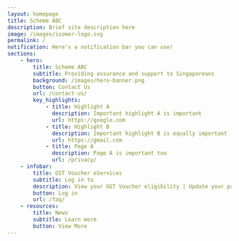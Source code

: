 ```yaml
---
layout: homepage
title: Scheme ABC
description: Brief site description here
image: /images/isomer-logo.svg
permalink: /
notification: Here's a notification bar you can use!
sections:
    - hero:
        title: Scheme ABC
        subtitle: Providing assurance and support to Singaporeans
        background: /images/hero-banner.png
        button: Contact Us
        url: /contact-us/
        key_highlights:
            - title: Highlight A
              description: Important highlight A is important
              url: https://google.com
            - title: Highlight B
              description: Important highlight B is equally important
              url: https://gmail.com
            - title: Page A
              description: Page A is important too
              url: /privacy/
    - infobar:
        title: GST Voucher eServices
        subtitle: Log in to
        description: View your GST Voucher eligibility | Update your payment mode | Update your SMS subscription | Submit an enquiry
        button: Log in
        url: /faq/
    - resources:
        title: News
        subtitle: Learn more
        button: View More
---
```

